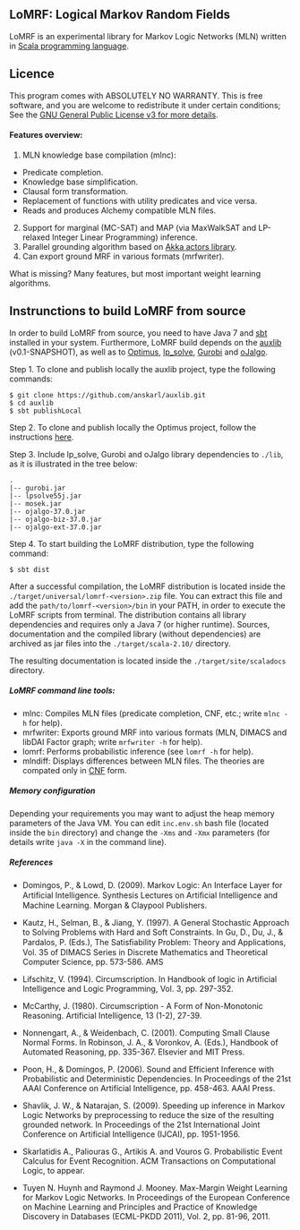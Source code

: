 ## LoMRF: Logical Markov Random Fields

LoMRF is an experimental library for Markov Logic Networks (MLN) written in [Scala programming language](http://scala-lang.org).

## Licence 

This program comes with ABSOLUTELY NO WARRANTY. This is free software, and you are welcome to redistribute it under certain conditions; See the [GNU General Public License v3 for more details](http://www.gnu.org/licenses/gpl-3.0.html).

#### Features overview:

1. MLN knowledge base compilation (mlnc):
  * Predicate completion.
  * Knowledge base simplification.
  * Clausal form transformation.
  * Replacement of functions with utility predicates and vice versa.
  * Reads and produces Alchemy compatible MLN files.
2. Support for marginal (MC-SAT) and MAP (via MaxWalkSAT and LP-relaxed Integer Linear Programming) inference.
3. Parallel grounding algorithm based on [Akka actors library](http://akka.io/).
4. Can export ground MRF in various formats (mrfwriter).

What is missing? Many features, but most important weight learning algorithms.


## Instrunctions to build LoMRF from source

In order to build LoMRF from source, you need to have Java 7 and [sbt](http://www.scala-sbt.org/) installed in your system. Furthermore, LoMRF build depends on the [auxlib](https://github.com/anskarl/auxlib) (v0.1-SNAPSHOT), as well as to [Optimus](https://github.com/vagm/Optimus), [lp_solve](http://lpsolve.sourceforge.net), [Gurobi](http://www.gurobi.com/) and [oJalgo](http://www.ojalgo.org/).

Step 1. To clone and publish locally the auxlib project, type the following commands:

```
$ git clone https://github.com/anskarl/auxlib.git
$ cd auxlib
$ sbt publishLocal
```

Step 2. To clone and publish locally the Optimus project, follow the instructions [here](https://github.com/vagm/Optimus).

Step 3. Include lp_solve, Gurobi and oJalgo library dependencies to `./lib`, as it is illustrated in the tree below:

```
.
|-- gurobi.jar
|-- lpsolve55j.jar
|-- mosek.jar
|-- ojalgo-37.0.jar
|-- ojalgo-biz-37.0.jar
|-- ojalgo-ext-37.0.jar

```

Step 4. To start building the LoMRF distribution, type the following command:

```
$ sbt dist
```

After a successful compilation, the LoMRF distribution is located inside the `./target/universal/lomrf-<version>.zip` file. You can extract this file and add the `path/to/lomrf-<version>/bin` in your PATH, in order to execute the LoMRF scripts from terminal. The distribution contains all library dependencies and requires only a Java 7 (or higher runtime). Sources, documentation and the compiled library (without dependencies) are archived as jar files into the `./target/scala-2.10/` directory.

The resulting documentation is located inside the `./target/site/scaladocs` directory.

##### LoMRF command line tools:

* mlnc: Compiles MLN files (predicate completion, CNF, etc.; write `mlnc -h` for help).
* mrfwriter: Exports ground MRF into various formats (MLN, DIMACS and libDAI Factor graph; write `mrfwriter -h` for help).
* lomrf: Performs probabilistic inference (see `lomrf -h` for help).
* mlndiff: Displays differences between MLN files. The theories are compated only in [CNF](http://en.wikipedia.org/wiki/Conjunctive_normal_form) form.


##### Memory configuration

Depending your requirements you may want to adjust the heap memory parameters of the Java VM. You can edit `inc.env.sh` bash file (located inside the `bin` directory) and change the `-Xms` and `-Xmx` parameters (for details write `java -X` in the command line).


##### References

* Domingos, P., & Lowd, D. (2009). Markov Logic: An Interface Layer for Artificial Intelligence. Synthesis Lectures on Artiﬁcial Intelligence and Machine Learning. Morgan & Claypool Publishers.

* Kautz, H., Selman, B., & Jiang, Y. (1997). A General Stochastic Approach to Solving Problems with Hard and Soft Constraints. In Gu, D., Du, J., & Pardalos, P. (Eds.), The Satisﬁability Problem: Theory and Applications, Vol. 35 of DIMACS Series in Discrete Mathematics and Theoretical Computer Science, pp. 573-586. AMS

* Lifschitz, V. (1994). Circumscription. In Handbook of logic in Artificial Intelligence and Logic Programming, Vol. 3, pp. 297-352.

* McCarthy, J. (1980). Circumscription - A Form of Non-Monotonic Reasoning. Artificial Intelligence, 13 (1-2), 27-39.

* Nonnengart, A., & Weidenbach, C. (2001). Computing Small Clause Normal Forms. In Robinson, J. A., & Voronkov, A. (Eds.), Handbook of Automated Reasoning, pp. 335-367. Elsevier and MIT Press.

* Poon, H., & Domingos, P. (2006). Sound and Efficient Inference with Probabilistic and Deterministic Dependencies. In Proceedings of the 21st AAAI Conference on Artificial Intelligence, pp. 458-463. AAAI Press.

* Shavlik, J. W., & Natarajan, S. (2009). Speeding up inference in Markov Logic Networks by preprocessing to reduce the size of the resulting grounded network. In Proceedings of the 21st International Joint Conference on Artificial Intelligence (IJCAI), pp. 1951-1956.

* Skarlatidis A., Paliouras G., Artikis A. and Vouros G. Probabilistic Event Calculus for Event Recognition. ACM Transactions on Computational Logic, to appear.

* Tuyen N. Huynh and Raymond J. Mooney. Max-Margin Weight Learning for Markov Logic Networks. In Proceedings of the European Conference on Machine Learning and Principles and Practice of Knowledge Discovery in Databases (ECML-PKDD 2011), Vol. 2, pp. 81-96, 2011.


